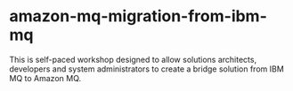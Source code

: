 # amazon-mq-migration-from-ibm-mq
This is self-paced workshop designed to allow solutions architects, developers and system administrators to create a bridge solution from IBM MQ to Amazon MQ.
